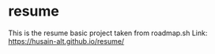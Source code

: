# resume
This is the resume basic project taken from roadmap.sh 
Link: https://husain-alt.github.io/resume/
